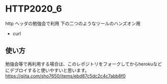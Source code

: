 # HTTP2020_6
http ヘッダの勉強会で利用
下の二つのようなツールのハンズオン用
- curl  


## 使い方
勉強会等で再利用する場合は、このレポジトリをフォークしてからherokuなどにデプロイすると使いやすいと思います。
https://qiita.com/sho7650/items/ebd87c5dc2c4c7abb8f0
